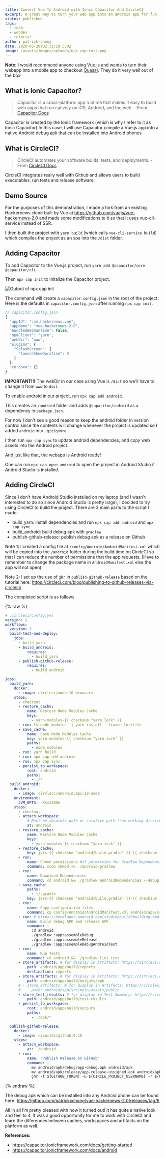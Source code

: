 ```yaml
---
title: Convert Vue To Android with Ionic Capacitor And CircleCI
excerpt: A great way to turn your web app into an android app for fun
status: published
tags:
  - tech
  - webdev
  - tutorial
author: patrick-chong
date: 2020-06-20T02:31:10.530Z
image: /assets/images/uploads/npx-cap-init.png
---
```


**Note**: I would recommend anyone using Vue.js and wants to turn their webapp into a mobile app to checkout [Quasar](https://quasar.dev). They do it very well out of the box!

## What is Ionic Capacitor?

> Capacitor is a cross-platform app runtime that makes it easy to build web apps that run natively on iOS, Android, and the web. - From [Capacitor Docs](https://capacitor.ionicframework.com/docs/)

Capacitor is created by the Ionic framework (which is why I refer to it as Ionic Capacitor) In this case, I will use Capacitor compile a Vue.js app into a native Android debug apk that can be installed into Android phones.

## What is CircleCI?

> CircleCI automates your software builds, tests, and deployments. - From [CircleCI Docs](https://circleci.com/docs/2.0/about-circleci/#section=getting-started)

CircleCI integrates really well with Github and allows users to build executables, run tests and release software.

## Demo Source

For the purposes of this demonstration, I made a fork from an existing Hackernews clone built by Vue at https://github.com/vuejs/vue-hackernews-2.0 and made some modifications to it so that it uses vue-cli-service instead of SSR.

I then built the project with `yarn build` (which calls `vue-cli-service build`) which compiles the project as an spa into the `/dist` folder.

## Adding Capacitor

To add Capacitor to the Vue.js project, run `yarn add @capacitor/core @capacitor/cli`

Then `npx cap init` to initalize the Capacitor project.

![Output of npx cap init](/assets/images/uploads/npx-cap-init.png)

The command will create a `capacitor.config.json` in the root of the project. Here is the defaults in `capacitor.config.json` after running `npx cap init`.

```javascript
// capacitor.config.json
{
  "appId": "com.hackernews.vue",
  "appName": "vue-hackernews-2.0",
  "bundledWebRuntime": false,
  "npmClient": "yarn",
  "webDir": "www",
  "plugins": {
    "SplashScreen": {
      "launchShowDuration": 0
    }
  },
  "cordova": {}
}
```

**IMPORTANT!!!** The webDir in our case using Vue is `/dist` so we'll have to change it from `www` to `dist`.

To enable android in our project, run `npx cap add android`.

This creates an `/android` folder and adds `@capacitor/android` as a dependency in `package.json`.

For now I don't see a good reason to keep the android folder in version control since the contents will change whenever the project is updated so I added `android` into `.gitignore`.

I then run `npx cap sync` to update android dependencies, and copy web assets into the Android project.

And just like that, the webapp is Android ready!

One can run `npx cap open android` to open the project in Android Studio if Android Studio is installed.

## Adding CircleCI

Since I don't have Android Studio installed on my laptop (and I wasn't interested to do so since Android Studio is pretty large), I decided to try using CircleCI to build the project. There are 3 main parts to the script I made:

- build_yarn: install dependencies and run `npx cap add android` and `npx cap sync`
- build_android: build debug apk with `gradlew`
- publish-github-release: publish debug apk as a release on Github

Note 1: I created a config file at `/config/Android/AndroidManifest.xml` which will be copied into the `/android` folder during the build time on CircleCI so that I can reduce the number of permissions that the app requests. (Have to remember to change the package name in `AndroidManifest.xml` else the app will not open)

Note 2: I set up the use of `ghr` in `publish-github-release` based on the tutorial here: https://circleci.com/blog/publishing-to-github-releases-via-circleci/

The completed script is as follows

{% raw %}
```yaml
# .circleci/config.yml
version: 2
workflows:
  version: 2
  build-test-and-deploy:
    jobs:
      - build_yarn
      - build_android:
          requires:
            - build_yarn
      - publish-github-release:
          requires:
            - build_android

jobs:
  build_yarn:
    docker:
      - image: circleci/node:10-browsers
    steps:
      - checkout
      - restore_cache:
          name: Restore Node Modules Cache
          keys:
            - yarn-modules-{{ checksum "yarn.lock" }}
      - run: ls node_modules || yarn install --frozen-lockfile
      - save_cache:
          name: Save Node Modules Cache
          key: yarn-modules-{{ checksum "yarn.lock" }}
          paths:
            - node_modules
      - run: yarn build
      - run: npx cap add android
      - run: npx cap sync
      - persist_to_workspace:
          root: android
          paths:
            - ./*
  build_android:
    docker:
      - image: circleci/android:api-29-node
    environment:
      JVM_OPTS: -Xmx3200m
    steps:
      - checkout
      - attach_workspace:
          # Must be absolute path or relative path from working_directory
          at: android
      - restore_cache:
          name: Restore Node Modules Cache
          keys:
            - yarn-modules-{{ checksum "yarn.lock" }}
      - restore_cache:
          key: jars-{{ checksum "android/build.gradle" }}-{{ checksum  "android/build.gradle" }}
      - run:
          name: Chmod permissions #if permission for Gradlew Dependencies fail, use this.
          command: sudo chmod +x ./android/gradlew
      - run:
          name: Download Dependencies
          command: cd android && ./gradlew androidDependencies --debug
      - save_cache:
          paths:
            - ~/.gradle
          key: jars-{{ checksum "android/build.gradle" }}-{{ checksum  "android/build.gradle" }}
      - run:
          name: Copy configuration files
          command: cp config/Android/AndroidManifest.xml android/app/src/main/AndroidManifest.xml
      - run: # https://developer.android.com/studio/build/building-cmdline This creates an APK named module_name-debug.apk in project_name/module_name/build/outputs/apk/
          name: Build debug APK and release APK
          command: |
            cd android
            ./gradlew :app:assembleDebug
            ./gradlew :app:assembleRelease
            ./gradlew :app:assembleDebugAndroidTest
      - run:
          name: Run Tests
          command: cd android && ./gradlew lint test
      - store_artifacts: # for display in Artifacts: https://circleci.com/docs/2.0/artifacts/
          path: android/app/build/reports
          destination: reports
      - store_artifacts: # for display in Artifacts: https://circleci.com/docs/2.0/artifacts/
          path: android/app/build/outputs/apk
      # - store_artifacts: # for display in Artifacts: https://circleci.com/docs/2.0/artifacts/
      #     path: android/app/src/main/assets/public
      - store_test_results: # for display in Test Summary: https://circleci.com/docs/2.0/collect-test-data/
          path: android/app/build/test-results
      - persist_to_workspace:
          root: android/app/build/outputs
          paths:
            - ./apk/*

  publish-github-release:
    docker:
      - image: cibuilds/github:0.10
    steps:
      - attach_workspace:
          at: ./android
      - run:
          name: 'Publish Release on GitHub'
          command: |
            mv android/apk/debug/app-debug.apk android/apk
            mv android/apk/release/app-release-unsigned.apk android/apk
            ghr -t ${GITHUB_TOKEN} -u ${CIRCLE_PROJECT_USERNAME} -r ${CIRCLE_PROJECT_REPONAME} -c ${CIRCLE_SHA1} -delete ${CIRCLE_BUILD_NUM} ./android/apk/
```
{% endraw %}

The debug apk which can be installed into any Android phone can be found here: https://github.com/patrickxchong/vue-hackernews-2.0/releases/tag/8

All in all I'm pretty pleased with how it turned out! It has quite a native look and feel to it. It was a good opportunity for me to work with CircleCI and learn the differences between caches, workspaces and artifacts on the platform as well.

**References:**

- https://capacitor.ionicframework.com/docs/getting-started
- https://capacitor.ionicframework.com/docs/android
